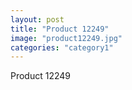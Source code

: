 ```yaml
---
layout: post
title: "Product 12249"
image: "product12249.jpg"
categories: "category1"
---
```

Product 12249
